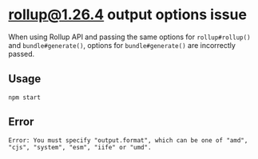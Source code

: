 # rollup@1.26.4 output options issue

When using Rollup API and passing the same options for `rollup#rollup()` and `bundle#generate()`, options for `bundle#generate()` are incorrectly passed.

## Usage

```
npm start
```

## Error

```
Error: You must specify "output.format", which can be one of "amd", "cjs", "system", "esm", "iife" or "umd".
```
